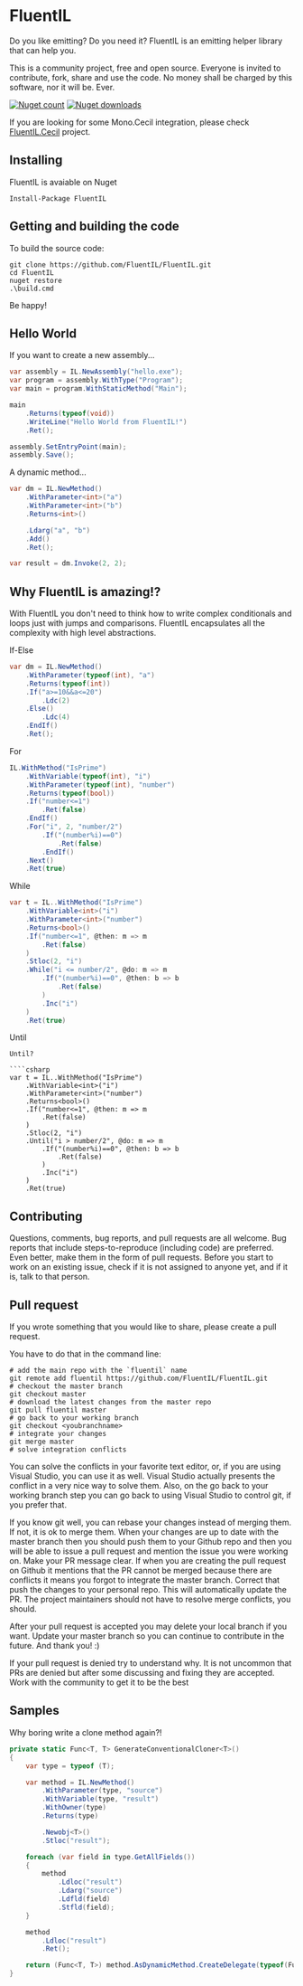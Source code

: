 # FluentIL
Do you like emitting? Do you need it? FluentIL is an emitting helper library that can help you.

This is a community project, free and open source. Everyone is invited to contribute, fork, share and use the code. No money shall be charged by this software, nor it will be. Ever.

[![Nuget count](http://img.shields.io/nuget/v/fluentil.svg)](https://www.nuget.org/packages/fluentil/)
[![Nuget downloads](http://img.shields.io/nuget/dt/fluentil.svg)](https://www.nuget.org/packages/fluentil/)

If you are looking for some Mono.Cecil integration, please check [FluentIL.Cecil](http://github.com/fluentil/fluentil.cecil) project.

## Installing

FluentIL is avaiable on Nuget

````shell
Install-Package FluentIL
````

## Getting and building the code

To build the source code:

````shell
git clone https://github.com/FluentIL/FluentIL.git
cd FluentIL
nuget restore
.\build.cmd
````

Be happy!

## Hello World

If you want to create a new assembly...

````csharp
var assembly = IL.NewAssembly("hello.exe");
var program = assembly.WithType("Program");
var main = program.WithStaticMethod("Main");

main
    .Returns(typeof(void))
    .WriteLine("Hello World from FluentIL!")
    .Ret();

assembly.SetEntryPoint(main);
assembly.Save();
````

A dynamic method...

````csharp
var dm = IL.NewMethod()
    .WithParameter<int>("a")
    .WithParameter<int>("b")
    .Returns<int>()

    .Ldarg("a", "b")
    .Add()
    .Ret();

var result = dm.Invoke(2, 2);
````

## Why FluentIL is amazing!?

With FluentIL you don't need to think how to write complex conditionals and loops just with jumps and comparisons. FluentIL encapsulates all the complexity with high level abstractions.

If-Else

````csharp
var dm = IL.NewMethod()
    .WithParameter(typeof(int), "a")
    .Returns(typeof(int))
    .If("a>=10&&a<=20")
        .Ldc(2)
    .Else()
        .Ldc(4)
    .EndIf()
    .Ret(); 
````

For

````csharp
IL.WithMethod("IsPrime")
    .WithVariable(typeof(int), "i")
    .WithParameter(typeof(int), "number")
    .Returns(typeof(bool))
    .If("number<=1")
        .Ret(false)
    .EndIf()
    .For("i", 2, "number/2")
        .If("(number%i)==0")
            .Ret(false)
        .EndIf()
    .Next()
    .Ret(true)
````

While

````csharp
var t = IL..WithMethod("IsPrime")
    .WithVariable<int>("i")
    .WithParameter<int>("number")
    .Returns<bool>()
    .If("number<=1", @then: m => m
        .Ret(false)
    )
    .Stloc(2, "i")
    .While("i <= number/2", @do: m => m
        .If("(number%i)==0", @then: b => b
            .Ret(false)
        )
        .Inc("i")
    )
    .Ret(true)
````

Until

````
Until?

````csharp
var t = IL..WithMethod("IsPrime")
    .WithVariable<int>("i")
    .WithParameter<int>("number")
    .Returns<bool>()
    .If("number<=1", @then: m => m
        .Ret(false)
    )
    .Stloc(2, "i")
    .Until("i > number/2", @do: m => m
        .If("(number%i)==0", @then: b => b
            .Ret(false)
        )
        .Inc("i")
    )
    .Ret(true)
````



## Contributing

Questions, comments, bug reports, and pull requests are all welcome. Bug reports that include steps-to-reproduce (including code) are preferred. Even better, make them in the form of pull requests. Before you start to work on an existing issue, check if it is not assigned to anyone yet, and if it is, talk to that person.

## Pull request

If you wrote something that you would like to share, please create a pull request.

You have to do that in the command line:

````shell
# add the main repo with the `fluentil` name
git remote add fluentil https://github.com/FluentIL/FluentIL.git
# checkout the master branch
git checkout master
# download the latest changes from the master repo
git pull fluentil master
# go back to your working branch
git checkout <youbranchname>
# integrate your changes
git merge master
# solve integration conflicts
````

You can solve the conflicts in your favorite text editor, or, if you are using Visual Studio, you can use it as well. Visual Studio actually presents the conflict in a very nice way to solve them. Also, on the go back to your working branch step you can go back to using Visual Studio to control git, if you prefer that.

If you know git well, you can rebase your changes instead of merging them. If not, it is ok to merge them. When your changes are up to date with the master branch then you should push them to your Github repo and then you will be able to issue a pull request and mention the issue you were working on. Make your PR message clear. If when you are creating the pull request on Github it mentions that the PR cannot be merged because there are conflicts it means you forgot to integrate the master branch. Correct that push the changes to your personal repo. This will automatically update the PR. The project maintainers should not have to resolve merge conflicts, you should.

After your pull request is accepted you may delete your local branch if you want. Update your master branch so you can continue to contribute in the future. And thank you! :)

If your pull request is denied try to understand why. It is not uncommon that PRs are denied but after some discussing and fixing they are accepted. Work with the community to get it to be the best 

## Samples

Why boring write a clone method again?!

````csharp
private static Func<T, T> GenerateConventionalCloner<T>()
{
    var type = typeof (T);

    var method = IL.NewMethod()
        .WithParameter(type, "source")
        .WithVariable(type, "result")
        .WithOwner(type)
        .Returns(type)

        .Newobj<T>()
        .Stloc("result");

    foreach (var field in type.GetAllFields())
    {
        method
            .Ldloc("result")
            .Ldarg("source")
            .Ldfld(field)
            .Stfld(field);
    }

    method
        .Ldloc("result")
        .Ret();

    return (Func<T, T>) method.AsDynamicMethod.CreateDelegate(typeof(Func<T, T>));
}
````

